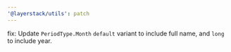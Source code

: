 ```yaml
---
'@layerstack/utils': patch
---
```


fix: Update `PeriodType.Month` `default` variant to include full name, and `long` to include year.
